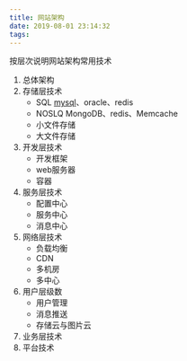 ```yaml
---
title: 网站架构
date: 2019-08-01 23:14:32
tags:
---
```

按层次说明网站架构常用技术
<!-- more -->
1. 总体架构
2. 存储层技术
   * SQL 
   [mysql](/2019/03/26/mysql优化/)、oracle、redis
   * NOSLQ
   MongoDB、redis、Memcache
   * 小文件存储
   * 大文件存储
3. 开发层技术
   * 开发框架
   * web服务器
   * 容器
4. 服务层技术
   * 配置中心
   * 服务中心
   * 消息中心
5. 网络层技术
   * 负载均衡
   * CDN
   * 多机房
   * 多中心 
6. 用户层级数
    * 用户管理
    * 消息推送
    * 存储云与图片云
7. 业务层技术
8. 平台技术